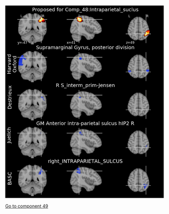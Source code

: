 ![48](preliminary/48.jpg "Component 48")

[Go to component 49](https://parietal-inria.github.io/MODL_atlas/64/49 "Component 49")
